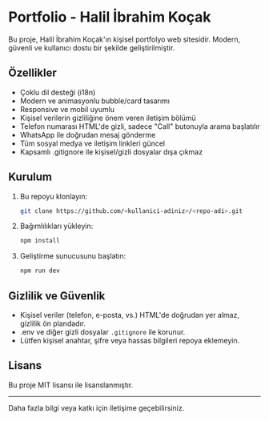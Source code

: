 # Portfolio - Halil İbrahim Koçak

Bu proje, Halil İbrahim Koçak'ın kişisel portfolyo web sitesidir. Modern, güvenli ve kullanıcı dostu bir şekilde geliştirilmiştir.

## Özellikler
- Çoklu dil desteği (i18n)
- Modern ve animasyonlu bubble/card tasarımı
- Responsive ve mobil uyumlu
- Kişisel verilerin gizliliğine önem veren iletişim bölümü
- Telefon numarası HTML'de gizli, sadece "Call" butonuyla arama başlatılır
- WhatsApp ile doğrudan mesaj gönderme
- Tüm sosyal medya ve iletişim linkleri güncel
- Kapsamlı .gitignore ile kişisel/gizli dosyalar dışa çıkmaz

## Kurulum
1. Bu repoyu klonlayın:
   ```bash
   git clone https://github.com/<kullanici-adiniz>/<repo-adi>.git
   ```
2. Bağımlılıkları yükleyin:
   ```bash
   npm install
   ```
3. Geliştirme sunucusunu başlatın:
   ```bash
   npm run dev
   ```

## Gizlilik ve Güvenlik
- Kişisel veriler (telefon, e-posta, vs.) HTML'de doğrudan yer almaz, gizlilik ön plandadır.
- .env ve diğer gizli dosyalar `.gitignore` ile korunur.
- Lütfen kişisel anahtar, şifre veya hassas bilgileri repoya eklemeyin.

## Lisans
Bu proje MIT lisansı ile lisanslanmıştır.

---
Daha fazla bilgi veya katkı için iletişime geçebilirsiniz. 